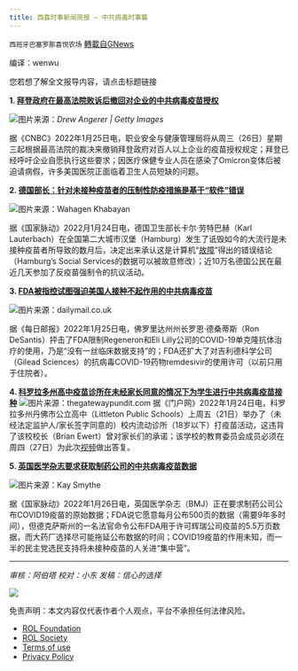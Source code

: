```yaml
---
title: 西喜时事新闻简报 — 中共病毒时事篇
---
```

`西班牙巴塞罗那喜悦农场` [轉載自GNews](https://gnews.org/zh-hans/1919356/)

编译：wenwu

您若想了解全文报导内容，请点击标题链接

**1. [拜登政府在最高法院败诉后撤回对企业的中共病毒疫苗授权](https://www.cnbc.com/2022/01/25/covid-vaccine-mandate-osha-withdraws-rule-for-businesses-after-losing-supreme-court-case.html)**

![](https://assets.gnews.org/wp-content/uploads/2022/01/106986631-1638989814343-gettyimages-1236325596-775732771.jpeg)图片来源：*Drew Angerer | Getty Images*

据《CNBC》2022年1月25日电，职业安全与健康管理局将从周三（26日）星期三起根据最高法院的裁决来撤销拜登政府对百人以上企业的疫苗授权规定；拜登已经呼吁企业自愿执行这些要求；因医疗保健专业人员在感染了Omicron变体后被迫请病假，许多美国医院正面临着卫生人员短缺的问题。

**2. [德国部长：针对未接种疫苗者的压制性防疫措施是基于“软件”错误](https://thenationalpulse.com/2022/01/24/oppressive-covid-measures-for-the-unvaccinated-were-based-on-software-error-claims-german-minister/)**

![](https://assets.gnews.org/wp-content/uploads/2022/01/unknown-32.png)图片来源：Wahagen Khabayan

据《国家脉动》2022月1月24日电，德国卫生部长卡尔·劳特巴赫（Karl Lauterbach）在全国第二大城市汉堡（Hamburg）发生了诋毁如今的大流行是未接种疫苗者所导致的数月后，决定出来承认这是计算机“[故障](https://twitter.com/Tim_Roehn/status/1475580686211829761?ref_src=twsrc%255Etfw%257Ctwcamp%255Etweetembed%257Ctwterm%255E1475580686211829761%257Ctwgr%255E%257Ctwcon%255Es1_&amp;ref_url=https://thenationalpulse.com/2022/01/24/oppressive-covid-measures-for-the-unvaccinated-were-based-on-software-error-claims-german-minister/)”得出的错误结论（Hamburg’s Social Services的数据可以被故意修改）；近10万名德国公民在最近几天参加了反疫苗强制令的抗议活动。

**3. [FDA被指控试图强迫美国人接种不起作用的中共病毒疫苗](https://www.dailymail.co.uk/news/article-10440181/FDA-faces-criticism-restricting-COVID-antibody-treatments.html)**

![](https://assets.gnews.org/wp-content/uploads/2022/01/unknown-1-10.png)图片来源：dailymail.co.uk

据《每日邮报》2022年1月25日电，佛罗里达州州长罗恩·德桑蒂斯（Ron DeSantis）抨击了FDA限制Regeneron和Eli Lilly公司的COVID-19单克隆抗体治疗的使用，乃是“没有一丝临床数据支持”的；FDA还扩大了对吉利德科学公司（Gilead Sciences）的抗病毒COVID-19药物remdesivir的使用许可（以前只用于住院者）。

**4. [科罗拉多州高中疫苗诊所在未经家长同意的情况下为学生进行中共病毒疫苗接种](https://www.thegatewaypundit.com/2022/01/undercover-students-expose-colorado-high-school-vaccine-clinic-administering-vaccinations-without-parental-consent-even-school-superintendent-assured-not-happen/)**
![](https://assets.gnews.org/wp-content/uploads/2022/01/Screenshot_20220124-215204_Twitter-913x479-1.jpg)图片来源：thegatewaypundit.com
据《门户网》2022年1月24日电，科罗拉多州丹佛市公立高中（Littleton Public Schools）上周五（21日）举办了（未经法定监护人/家长签字同意的）校内流动诊所（18岁以下）打疫苗活动，这违背了该校校长（Brian Ewert）曾对家长们的承诺；该学校的教育委员会成员必须在周四（27日）为此次[视频](https://twitter.com/libsoftiktok/status/1485787966664368128?s=20)做出答复。

**5. [英国医学杂志要求获取制药公司的中共病毒疫苗数据](https://thenationalpulse.com/2022/01/26/british-medical-journal-demands-access-to-covid-vaccine-data-slams-morally-indefensible-pharma-firms/)**

![](https://assets.gnews.org/wp-content/uploads/2022/01/vaccine-6174832_1280.jpeg)图片来源：Kay Smythe

据《国家脉动》2022年1月26日电，英国医学杂志（BMJ）正在要求制药公司公布COVID19疫苗的原始数据；FDA说它愿意每月公布500页的数据（需要9年多时间），但德克萨斯州的一名法官命令公布FDA用于许可辉瑞公司疫苗的5.5万页数据，而大药厂选择尽可能拖延公布数据的时间；COVID19疫苗的作用未知，而一半的民主党选民支持将未接种疫苗的人关进“集中营”。

* * *

*审核：阿伯塔*
*校对：小东
发稿：信心的选择*

![](https://assets.gnews.org/wp-content/uploads/2022/01/GNEWS_CH.-1-3-4.jpeg)

 

免责声明：本文内容仅代表作者个人观点，平台不承担任何法律风险。

- [ROL Foundation](https://rolfoundation.org/)
- [ROL Society](https://rolsociety.org/)
- [Terms of use](https://gnews.org/terms-of-use-3/)
- [Privacy Policy](https://gnews.org/privacy-policy/)
